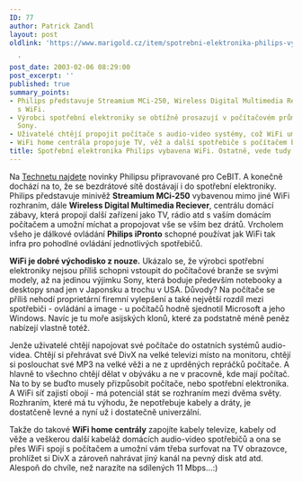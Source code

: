 ```yaml
---
ID: 77
author: Patrick Zandl
layout: post
oldlink: 'https://www.marigold.cz/item/spotrebni-elektronika-philips-vybavena-wifi-ostatne-vede-tudy-cesta

  '
post_date: 2003-02-06 08:29:00
post_excerpt: ''
published: true
summary_points:
- Philips představuje Streamium MCi-250, Wireless Digital Multimedia Reciever a iPronto
  s WiFi.
- Výrobci spotřební elektroniky se obtížně prosazují v počítačovém průmyslu kromě
  Sony.
- Uživatelé chtějí propojit počítače s audio-video systémy, což WiFi umožňuje.
- WiFi home centrála propojuje TV, věž a další spotřebiče s počítačem bezdrátově.
title: Spotřební elektronika Philips vybavena WiFi. Ostatně, vede tudy cesta?
---
```


<p>
Na <A href="http://www.technet.cz/novinky/philips2003.html" target=_blank>Technetu najdete</A> novinky Philipsu připravované pro CeBIT. A konečně dochází na to, že se bezdrátové sítě dostávají i do spotřební elektroniky. Philips představuje minivěž <STRONG>Streamium MCi-250</STRONG> vybavenou mimo jiné WiFi rozhraním, dále <STRONG>Wireless Digital Multimedia Reciever</STRONG>, centrálu domácí zábavy, která propojí další zařízení jako TV, rádio atd s vaším domácím počítačem a umožní míchat a propojovat vše se vším bez drátů. Vrcholem všeho je dálkové ovládání <STRONG>Philips iPronto</STRONG> schopné používat jak WiFi tak infra pro pohodlné ovládání jednotlivých spotřebičů.</p>

<p>
<STRONG>WiFi je dobré východisko z nouze.</STRONG> Ukázalo se, že výrobci spotřební elektroniky nejsou příliš schopni vstoupit do počítačové branže se svými modely, až na jedinou výjimku Sony, která boduje především notebooky a desktopy snad jen v Japonsku a trochu v USA. Důvody? Na počítače se příliš nehodí proprietární firemní vylepšení a také největší rozdíl mezi spotřebiči - ovládání a image - u počítačů hodně sjednotil Microsoft a jeho Windows. Navíc je tu moře asijských klonů, které za podstatně méně peněz nabízejí vlastně totéž. </p>

<p>
Jenže uživatelé chtějí napojovat své počítače do ostatních systémů audio-videa. Chtějí si přehrávat své DivX na velké televizi místo na monitoru, chtějí si poslouchat své MP3 na velké věži a ne z uprděných repráčků počítače. A hlavně to všechno chtějí dělat v obýváku a ne v pracovně, kde mají počítač. Na to by se buďto musely přizpůsobit počítače, nebo spotřební elektronika. A WiFi síť zajistí obojí - má potenciál stát se rozhraním mezi dvěma světy. Rozhraním, které má tu výhodu, že nepotřebuje kabely a dráty, je dostatčeně levné a nyní už i dostatečně univerzální. </p>

<p>
Takže do takové <STRONG>WiFi home centrály</STRONG> zapojíte kabely televize, kabely od věže a veškerou další kabeláž domácích audio-video spotřebičů a ona se přes WiFi spojí s počítačem a umožní vám třeba surfovat na TV obrazovce, prohlížet si DivX a zároveň nahrávat jiný kanál na pevný disk atd atd. Alespoň do chvíle, než narazíte na sdílených 11 Mbps...:)</p>